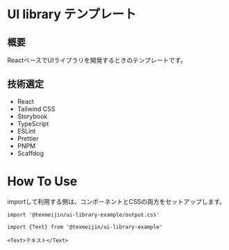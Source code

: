 # UI library テンプレート

## 概要

ReactベースでUIライブラリを開発するときのテンプレートです。

## 技術選定
- React
- Tailwind CSS
- Storybook
- TypeScript
- ESLint
- Prettier
- PNPM
- Scaffdog

# How To Use

importして利用する側は、コンポーネントとCSSの両方をセットアップします。

```tsx
import '@texmeijin/ui-library-example/output.css'
```

```tsx
import {Text} from '@texmeijin/ui-library-example'

<Text>テキスト</Text>
```

